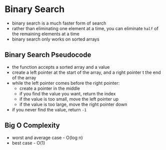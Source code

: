 # Binary Search

-   binary search is a much faster form of search
-   rather than eliminating one element at a time, you can eliminate `half` of the remaining elements at a time
-   binary search only works on sorted arrays

## Binary Search Pseudocode

-   the function accepts a sorted array and a value
-   create a left pointer at the start of the array, and a right pointer t the end of the array
-   while the left pointer comes before the right pointer:
    -   create a pointer in the middle
    -   if you find the value you want, return the index
    -   if the value is too small, move the left pointer up
    -   if the value is too large, move the right pointer down
-   if you never find the value, return `-1`

## Big O Complexity

-   worst and average case - O(log n)
-   best case - O(1)

